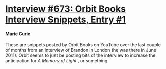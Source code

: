 # [Interview #673: Orbit Books Interview Snippets, Entry #1](https://www.theoryland.com/intvmain.php?i=673#1)

#### Marie Curie

These are snippets posted by Orbit Books on YouTube over the last couple of months from an interview of Brandon in London (he was there in June 2011). Orbit seems to just be posting bits of the interview to increase the anticipation for
*A Memory of Light*
, or something.

